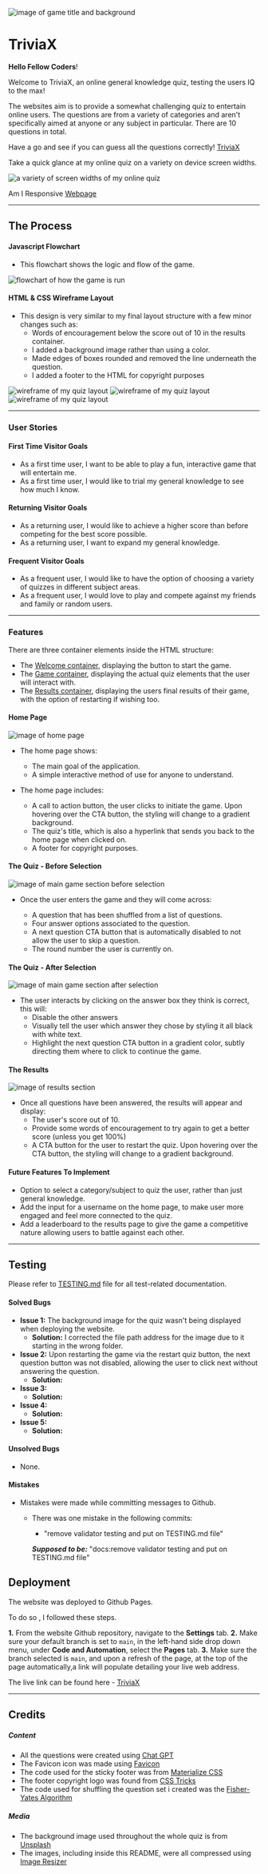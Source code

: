 ![image of game title and background](/assets/readme-imgs/game-title.webp)

# TriviaX

**Hello Fellow Coders**!

Welcome to TriviaX, an online general knowledge quiz, testing the users IQ to the max!

The websites aim is to provide a somewhat challenging quiz to entertain online users. The questions are from a variety of categories and aren't specifically aimed at anyone or any subject in particular. There are 10 questions in total.

Have a go and see if you can guess all the questions correctly! [TriviaX](https://cjphawes.github.io/multiple-choice-quiz/)

Take a quick glance at my online quiz on a variety on device screen widths.

![a variety of screen widths of my online quiz](/assets/readme-imgs/am-i-responsive-devices.png)

Am I Responsive [Webpage](https://ui.dev/amiresponsive?url=https://cjphawes.github.io/multiple-choice-quiz/)

---

## The Process

#### Javascript Flowchart

- This flowchart shows the logic and flow of the game.

![flowchart of how the game is run](/assets/readme-imgs/js-flowchart-for-quiz.webp)

#### HTML & CSS Wireframe Layout

- This design is very similar to my final layout structure with a few minor changes such as:
  - Words of encouragement below the score out of 10 in the results container.
  - I added a background image rather than using a color.
  - Made edges of boxes rounded and removed the line underneath the question.
  - I added a footer to the HTML for copyright purposes

![wireframe of my quiz layout](/assets/readme-imgs/home-screen-container-wf.png)
![wireframe of my quiz layout](/assets/readme-imgs/game-container-wf.png)
![wireframe of my quiz layout](/assets/readme-imgs/results-container-wf.png)

---

### User Stories

#### First Time Visitor Goals

- As a first time user, I want to be able to play a fun, interactive game that will entertain me.
- As a first time user, I would like to trial my general knowledge to see how much I know.

#### Returning Visitor Goals

- As a returning user, I would like to achieve a higher score than before competing for the best score possible.
- As a returning user, I want to expand my general knowledge.

#### Frequent Visitor Goals

- As a frequent user, I would like to have the option of choosing a variety of quizzes in different subject areas.
- As a frequent user, I would love to play and compete against my friends and family or random users.

---

### Features

There are three container elements inside the HTML structure:

- The [Welcome container](#home-page), displaying the button to start the game.
- The [Game container](#the-quiz---before-selection), displaying the actual quiz elements that the user will interact with.
- The [Results container](#the-results), displaying the users final results of their game, with the option of restarting if wishing too.

#### Home Page

![image of home page](/assets/readme-imgs/home-page.webp)

- The home page shows:

  - The main goal of the application.
  - A simple interactive method of use for anyone to understand.

- The home page includes:
  - A call to action button, the user clicks to initiate the game. Upon hovering over the CTA button, the styling will change to a gradient background.
  - The quiz's title, which is also a hyperlink that sends you back to the home page when clicked on.
  - A footer for copyright purposes.

#### The Quiz - Before Selection

![image of main game section before selection](/assets/readme-imgs/main-game-section-before-selection.webp)

- Once the user enters the game and they will come across:

  - A question that has been shuffled from a list of questions.
  - Four answer options associated to the question.
  - A next question CTA button that is automatically disabled to not allow the user to skip a question.
  - The round number the user is currently on.

#### The Quiz - After Selection

![image of main game section after selection](/assets/readme-imgs/main-game-section-after-selection.webp)

- The user interacts by clicking on the answer box they think is correct, this will:
  - Disable the other answers
  - Visually tell the user which answer they chose by styling it all black with white text.
  - Highlight the next question CTA button in a gradient color, subtly directing them where to click to continue the game.

#### The Results

![image of results section](/assets/readme-imgs/game-results-section.webp)

- Once all questions have been answered, the results will appear and display:
  - The user's score out of 10.
  - Provide some words of encouragement to try again to get a better score (unless you get 100%)
  - A CTA button for the user to restart the quiz. Upon hovering over the CTA button, the styling will change to a gradient background.

#### Future Features To Implement

- Option to select a category/subject to quiz the user, rather than just general knowledge.
- Add the input for a username on the home page, to make user more engaged and feel more connected to the quiz.
- Add a leaderboard to the results page to give the game a competitive nature allowing users to battle against each other.

---

## Testing

Please refer to [TESTING.md](/TESTING.md) file for all test-related documentation.

#### Solved Bugs

- **Issue 1:** The background image for the quiz wasn't being displayed when deploying the website.
  - **Solution:** I corrected the file path address for the image due to it starting in the wrong folder.
- **Issue 2:** Upon restarting the game via the restart quiz button, the next question button was not disabled, allowing the user to click next without answering the question.
  - **Solution:**
- **Issue 3:**
  - **Solution:**
- **Issue 4:**
  - **Solution:**
- **Issue 5:**
  - **Solution:**

#### Unsolved Bugs

- None.

#### Mistakes

- Mistakes were made while committing messages to Github.
  - There was one mistake in the following commits:

    - "remove validator testing and put on TESTING.md file"

    **_Supposed to be:_** "docs:remove validator testing and put on TESTING.md file"

## Deployment

The website was deployed to Github Pages.

To do so , I followed these steps.

**1.** From the website Github repository, navigate to the **Settings** tab.
**2.** Make sure your default branch is set to `main`, in the left-hand side drop down menu, under **Code and Automation**, select the **Pages** tab.
**3.** Make sure the branch selected is `main`, and upon a refresh of the page, at the top of the page automatically,a link will populate detailing your live web address.

The live link can be found here - [TriviaX](https://cjphawes.github.io/multiple-choice-quiz/)

---

## Credits

##### Content

- All the questions were created using [Chat GPT](https://chat.openai.com/auth/login?sso)
- The Favicon icon was made using [Favicon](https://favicon.io/favicon-generator/)
- The code used for the sticky footer was from [Materialize CSS](https://materializecss.com/footer.html)
- The footer copyright logo was found from [CSS Tricks](https://css-tricks.com/snippets/html/glyphs/)
- The code used for shuffling the question set i created was the [Fisher-Yates Algorithm](https://stackoverflow.com/questions/59810241/how-to-fisher-yates-shuffle-a-javascript-array)

##### Media

- The background image used throughout the whole quiz is from [Unsplash](https://unsplash.com/photos/open-book-lot-Oaqk7qqNh_c)
- The images, including inside this README, were all compressed using [Image Resizer](https://imageresizer.com/)
